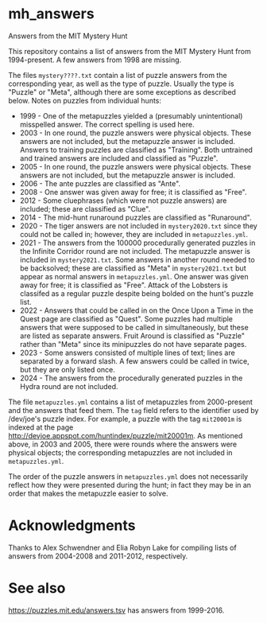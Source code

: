mh\_answers
===========

Answers from the MIT Mystery Hunt

This repository contains a list of answers from the MIT Mystery Hunt
from 1994-present.  A few answers from 1998 are missing.

The files `mystery????.txt` contain a list of puzzle answers from the
corresponding year, as well as the type of puzzle.  Usually the type
is "Puzzle" or "Meta", although there are some exceptions as described
below.
Notes on puzzles from individual hunts:
* 1999 - One of the metapuzzles yielded a (presumably unintentional) misspelled answer.  The correct spelling is used here.
* 2003 - In one round, the puzzle answers were physical objects.  These
answers are not included, but the metapuzzle answer is included.
Answers to training puzzles are classified as "Training".  Both
untrained and trained answers are included and classified as "Puzzle".
* 2005 - In one round, the puzzle answers were physical objects.  These
answers are not included, but the metapuzzle answer is included.
* 2006 - The ante puzzles are classified as "Ante".
* 2008 - One answer was given away for free; it is classified as "Free".
* 2012 - Some cluephrases (which were not puzzle answers) are included;
these are classified as "Clue".
* 2014 - The mid-hunt runaround puzzles are classified as "Runaround".
* 2020 - The tiger answers are not included in `mystery2020.txt` since they could not be called in; however, they are included in `metapuzzles.yml`.
* 2021 - The answers from the 100000 procedurally generated puzzles in the Infinite Corridor round are not included.  The metapuzzle answer is included in `mystery2021.txt`.  Some answers in another round needed to be backsolved; these are classified as "Meta" in `mystery2021.txt` but appear as normal answers in `metapuzzles.yml`.  One answer was given away for free; it is classified as "Free".  Attack of the Lobsters is classifed as a regular puzzle despite being bolded on the hunt's puzzle list.
* 2022 - Answers that could be called in on the Once Upon a Time in the Quest page are classified as "Quest".  Some puzzles had multiple answers that were supposed to be called in simultaneously, but these are listed as separate answers.  Fruit Around is classified as "Puzzle" rather than "Meta" since its minipuzzles do not have separate pages.
* 2023 - Some answers consisted of multiple lines of text; lines are separated by a forward slash.  A few answers could be called in twice, but they are only listed once.
* 2024 - The answers from the procedurally generated puzzles in the Hydra round are not included.

The file `metapuzzles.yml` contains a list of metapuzzles from
2000-present and the answers that feed them.  The `tag` field refers
to the identifier used by /dev/joe's puzzle index.  For example, a
puzzle with the tag `mit20001m` is indexed at the page
http://devjoe.appspot.com/huntindex/puzzle/mit20001m.
As mentioned above, in 2003 and 2005, there were rounds where the
answers were physical objects; the corresponding metapuzzles are not
included in `metapuzzles.yml`.

The order of the puzzle answers in `metapuzzles.yml` does not necessarily reflect how they were presented during the hunt; in fact they may be in an order that makes the metapuzzle easier to solve.

Acknowledgments
===============
Thanks to Alex Schwendner and Elia Robyn Lake for compiling lists of
answers from 2004-2008 and 2011-2012, respectively.

See also
========
https://puzzles.mit.edu/answers.tsv has answers from 1999-2016.
